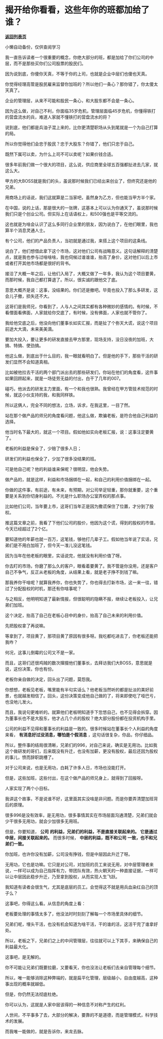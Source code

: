 # 揭开给你看看，这些年你的班都加给了谁？

[**返回列表页**](/gzh/记忆承载3)

小懒自动备份，仅供查阅学习

我一直告诉读者一个很重要的概念，你绝大部分的班，都是加给了你们公司的中层，而不是那些买你们公司股票的股民们。  

  

因为说到底，你傻你天真，不等于你的上司，也就是企业中层们也傻也天真。

  

你觉得经理高管是股民雇来监督你加班的？所以他们一条心？那你错了，你太傻太天真了。

  

企业的管理层，从来不可能和股民一条心，和大股东都不会是一条心。

  

因为这么做，对自己不利，你面临35岁危机，管理层面临45岁危机，你懂得铁打的营盘流水的兵，难道人家就不懂铁打的营盘流水的将？

  

说到底，他们都是兵油子混上来的，比你更清楚职场从头到尾就是一个为自己打算的局。

  

所以你觉得他们会忠于股民？忠于大股东？你错了，他们只忠于自己。

  

既然下属可以卖，为什么上司不可以卖呢？如果价钱合适。

  

很多年前我们做一个很大的项目，这么说，供应商里全球五百强都扯进去几家，就这么大。  

  

甲方的大BOSS就是我们的头，虽说那时候我们已经出来创业了，但终究还是他的兄弟。

  

用商场上的话说，我们这就算是二当家吧，虽然身为乙方，但也能当甲方半个家。  

  

在中国，说的上话，那是很大的一张牌，这基本上可以认为你通天了，虽说那时候我们只是个创业公司。但实际上在话语权上，和500强也是平等交流的。

  

这也就是为啥会认识了这么多同行企业里的朋友，因为说白了，在他们眼里，我也算半个消息灵通人士。  

  

有个公司，他们的产品负责人，当初就是通过我，来搭上这个项目的这条线。  

  

说白了，他们想借此拿下这个市场，这对他们公司有战略意义。这句话解释的清楚点，就是我也参与过啥啥啥，我也伺候过谁谁谁，抬高了身价，这对他们以后上市或者打开其他市场都是很好的背书。  

  

接洽了大概一年之后，让他们入局了，大概又做了一年多，我认为这个项目要黄，而那时候，我自己都打算退了。所以，很实诚的跟他交了底。  

  

意思大概齐是说：这事，没结果的。你们还是撤吧。毕竟也投入了那么多研发，这会儿子撤，损失还不大。  

  

这哥们是我师兄，你看到了，人与人之间其实都有各种微妙的感情的。有时候，不看僧面看佛面，人家就给你交底了，有时候，没有佛面，人家也就不管你了。

  

我给他交底之后，他没向他们董事长如实汇报，而是扯了个弥天大谎，说这个项目前途大大滴，未来美美滴。  

  

要加大投入，要让更多的研发直接去甲方那里，现场支持，没日没夜的加班，大搞、特搞、使劲搞。  

  

他这么做，到底出于什么目的，我一眼就看明白了。但是他的手下，那些干活的研发们显然不会知道真相。

  

比如被他拉去干活的两个部门派出去的那些研发们，你站在他们的角度看，这件事如果回顾起来，就是一场徒劳无益的付出，白干了几年的007。  

  

碰巧，他派去的研发主力里面，有一个和我也很熟。我曾经在甲方管技术规范的时候，就这小伙支持的我，和我同样铁。  

  

所以这俩人，完全不同的想法，立场，诉求，在我这里，一目了然。  

  

站在那个做产品的师兄的角度看问题，他这么做，欺骗老板，是符合他自己利益的选择。  

  

他当时名下最大的，就这一个项目。假如他如实向老板汇报，说：这事注定要黄了。

  

老板的利益是保全了，少赔了很多人日；

研发们的利益也保全了，少加了很多没结果的班。

  

可是他自己呢？他的利益谁来保呢？很明显，他会失势。

  

做产品的，就是这样，利益和市场捆绑在一起，和自己的利用价值捆绑在一起。  

  

你做的这件事，有前途，有未来，有预期，对公司举足轻重，那你就重要，这个重要是关系到你切身利益的。不光是什么职场办公室弄权的那点事。

  

比如他们公司，当年要上市，这哥们当年正是因为撒谎保住了位置，才分到了股权。

  

推这篇文章之前，我看了下他们公司的股价，他因为这个谎，得到的股权的市值，今天已经超过了2个亿。  

  

要知道他的年薪也就一百万，这笔钱，够他打几辈子工。假如他当年说了实话，兄弟们是不用白加班了，但今天一准儿没这笔钱。

  

因为当年在他老板的眼里，实话说完，他就没有利用价值了呀。

  

你去盯的市场，你磨了那么久的客户，眼看着要黄了。我不管是你没用，还是客户自己不争气，反正从老板的角度，从结果上看，就是老子挣不到钱了嘛。  

  

那我养你干啥呢？就算我养你，你也失势了，你也得去打新市场，这一来一往，错过了分配股权的时机，那还有你啥事呢？  

  

与之相反，他明明知道了最新情报，但很聪明的隐瞒不报，继续让老板投入，让兄弟们加班。  

  

这个决定，抬高了自己在老板心目中的身价，抬高了自己未来的利用价值。  

  

先把股权拿了再说嘛。  

  

等拿到了，项目黄了，那项目黄了原因有很多呀。我吃都吃进去了，你老板还能把我咋？  

  

何况，这事儿倒霉的公司又不是一家。  

  

而且，这哥们还很鸡贼的数次撺掇他们董事长，去拜访我们大BOSS，意思就是说，这份决策，你也有份。  

  

老板你亲自做的决定，回头出了问题，莫怨我。  

  

你想想，老板见老板，嘴里能有半句实话么？他老板当然听的都是扯淡的美好前景，也就越发相信了。回头，这份决策变成他自己做的了，将来即使吃了哑巴亏，也没地儿发火。  

  

而且，我说句更难听的。就算他们老板明知道手下忽悠自己，也不见得会拆穿。因为董事长也不是大股东，他才占几个点的股权？绝大部分股份都在投资机构手里。

  

公司的利益不见得和董事长的利益是一致的。很多时候站在董事长个人利益的角度来看， **有消息好过没消息，哪怕是个假消息** ，这句话很复杂，你品，你仔细品。

  

所以，整件事的结局很清晰，兄弟们的996，对自己来说，确实是无用功。比如我这个做研发的哥们，后来既没有升迁，也没有加薪，更没有股权，最后还因为股权的事儿，愤而辞职跳槽了。

  

对于公司来说，也是无用功，白耗了许多人日，市场也没能打开。

  

但是，这些加班，这些付出，在这个做产品的师兄身上，就得到了回报呀。  

  

人家实现了两个小目标。

  

我讲这个故事，不是说谁不好，这里面其实没啥是非问题。而是你要弄清楚加班背后的原理。

  

很多996是没有效率，是无用功，很多事情其实在市场层面沟通清楚，兄弟们就会少干很多无用功，就会少加很多无用班。  

  

但是，你要知道， **公司** **的利益，兄弟们的利益，不是直接关联起来的。** **它是通过中层，间接关联起来的。** 而很多时候，
**中层的利益，既不和公司** **一致，也不和兄弟们一致。**

  

你加班，也许你没有加薪，公司没有挣钱，但是中层因此升迁了呀。

  

无用功，它也是功嘛。它只是对公司，对加班的员工来说无用，对中层管理者来说，一样可以成为自己指挥有力，带团队有效，热火朝天的一种直接证据，一样可以让中层因此稳步升迁，乃至拿到股权，从而实现人生飞跃。

  

我知道有读者会很生气，尤其是底层的员工。会觉得这不就是用兵血染红自己的顶子么？  

  

这事吧，你得这么看。从信息的角度上看：

  

老板要处理的事情太多了，他没法时时刻刻了解每一个市场里具体的细节。  

  

兄弟们呢，埋头干活，也没有机会知道为啥干活，干的谁的活，这活干完了谁拿好处。  

  

所以，老板之下，兄弟们之上的中间管理层，往往就可以上下其手，来确保自己的利益最大化。  

  

这事吧，是无解的。  

  

你不可能让兄弟们既要拉磨，又要看天，你也没法让老板们去亲自管理每个细节。  

  

所以，唯一能够消除这种弊端的，就是扁平化管理，层级越小，自由度越高，这种事出现的概率就越低。  

  

但是，你仍然无法彻底杜绝。  

  

你可以认为，这就是人家中层该得的一种信息不对称产生的红利。  

  

人世间，不平事多了去，大部分的解决，要靠的不是道德，而是管理模式，科学技术的发展。  

  

而我唯一能做的，就是告诉你，来龙去脉。

